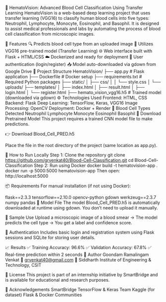 🧠 HematoVision: Advanced Blood Cell Classification Using Transfer Learning
HematoVision is a web-based deep learning project that uses transfer learning (VGG16) to classify human blood cells into five types: Neutrophil, Lymphocyte, Monocyte, Eosinophil, and Basophil. It is designed to assist medical professionals and labs by automating the process of blood cell classification from microscopic images.

📌 Features
🔍 Predicts blood cell type from an uploaded image
🧠 Utilizes VGG16 pre-trained model (Transfer Learning)
🌐 Web interface built with Flask + HTML/CSS
☁️ Dockerized and ready for deployment
🔐 User authentication (login/register)
📥 Model auto-downloaded via gdown from Google Drive
📂 Project Structure
HematoVision/
├── app.py                  # Flask application
├── Dockerfile              # Docker setup
├── requirements.txt        # Required Python packages
├── static/
│   ├── css/
│   │   └── style.css
│   └── uploads/
├── templates/
│   ├── index.html
│   ├── result.html
│   ├── login.html
│   └── register.html
├── hemato_vision_vgg16.h5  # Trained model (downloaded via gdown)
⚙️ Technologies Used
Frontend: HTML, CSS
Backend: Flask
Deep Learning: TensorFlow, Keras, VGG16
Image Processing: OpenCV
Deployment: Docker + Render
🧪 Blood Cell Types Detected
Neutrophil
Lymphocyte
Monocyte
Eosinophil
Basophil
🔗 Download Pretrained Model
This project requires a trained CNN model file to make predictions.

👉 Download Blood_Cell_PRED.h5

Place the file in the root directory of the project (same location as app.py).

🚀 How to Run Locally
Step 1: Clone the repository
git clone https://github.com/grvenkat40/Blood-Cell-Classification.git
cd Blood-Cell-Classification
Step 2: Run using Docker
docker build -t hematovision-app .
docker run -p 5000:5000 hematovision-app
Then open: http://localhost:5000

📦 Requirements
For manual installation (if not using Docker):

flask==2.3.3
tensorflow==2.10.0
opencv-python
gdown
werkzeug==2.3.7
numpy
pandas
📁 Model File
The model Blood_Cell_PRED.h5 is automatically downloaded at runtime using gdown. You don’t need to upload it manually.

📸 Sample Use
Upload a microscopic image of a blood smear → The model predicts the cell type → You get a label and confidence score.

🔐 Authentication
Includes basic login and registration system using Flask sessions and SQLite for storing user details.

📈 Results
✅ Training Accuracy: 96.6%
✅ Validation Accuracy: 67.8%
✅ Real-time prediction within 2 seconds
🧠 Author
Goondam Ramalingam Venkat
📧 grvenkat40@gmail.com
📍 Siddharth Institute of Engineering & Technology, CSIT

📜 License
This project is part of an internship initiative by SmartBridge and is available for educational and research purposes.

🌟 Acknowledgements
SmartBridge
TensorFlow & Keras Team
Kaggle (for dataset)
Flask & Docker Communities
